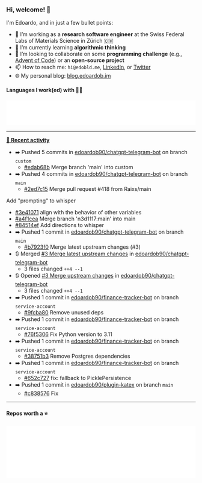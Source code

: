 ### Hi, welcome! 👋 

I'm Edoardo, and in just a few bullet points:

- 🔭 I’m working as a **research software engineer** at the Swiss Federal Labs of Materials Science in Zürich 🇨🇭
- 🌱 I’m currently learning **algorithmic thinking**
- 👯 I’m looking to collaborate on some **programming challenge** (e.g., [Advent of Code](https://github.com/edoardob90/aoc2022)) or an **open-source project**
- 📫 How to reach me: `hi@edobld.me`, [LinkedIn](https://linkedin.com/in/edobld), or [Twitter](https://twitter.com/edobld)
- 🌐 My personal blog: [blog.edoardob.im](https://blog.edoardob.im)

#### Languages I work(ed) with 👨‍💻

<img src="https://github.com/edoardob90/edoardob90/blob/main/.cache/languages.svg">

---

**[📰 Recent activity](https://github.com/edoardob90)**
* ➡️ Pushed 5 commits in [edoardob90/chatgpt-telegram-bot](https://github.com/edoardob90/chatgpt-telegram-bot) on branch `custom`
  * [#edab68b](https://github.com/edoardob90/chatgpt-telegram-bot/commit/edab68b) Merge branch &#39;main&#39; into custom
* ➡️ Pushed 4 commits in [edoardob90/chatgpt-telegram-bot](https://github.com/edoardob90/chatgpt-telegram-bot) on branch `main`
  * [#2ed7c15](https://github.com/edoardob90/chatgpt-telegram-bot/commit/2ed7c15) Merge pull request #418 from Raixs/main

Add &#34;prompting&#34; to whisper
  * [#3e41071](https://github.com/edoardob90/chatgpt-telegram-bot/commit/3e41071) align with the behavior of other variables
  * [#a4f1cea](https://github.com/edoardob90/chatgpt-telegram-bot/commit/a4f1cea) Merge branch &#39;n3d1117:main&#39; into main
  * [#84514ef](https://github.com/edoardob90/chatgpt-telegram-bot/commit/84514ef) Add directions to whisper
* ➡️ Pushed 1 commit in [edoardob90/chatgpt-telegram-bot](https://github.com/edoardob90/chatgpt-telegram-bot) on branch `main`
  * [#b7923f0](https://github.com/edoardob90/chatgpt-telegram-bot/commit/b7923f0) Merge latest upstream changes (#3)
* 🔃 Merged [#3 Merge latest upstream changes](https://github.com/edoardob90/chatgpt-telegram-bot/pull/3) in [edoardob90/chatgpt-telegram-bot](https://github.com/edoardob90/chatgpt-telegram-bot)
  * 3 files changed `++4 --1`
* 🔃 Opened [#3 Merge upstream changes](https://github.com/edoardob90/chatgpt-telegram-bot/pull/3) in [edoardob90/chatgpt-telegram-bot](https://github.com/edoardob90/chatgpt-telegram-bot)
  * 3 files changed `++4 --1`
* ➡️ Pushed 1 commit in [edoardob90/finance-tracker-bot](https://github.com/edoardob90/finance-tracker-bot) on branch `service-account`
  * [#9fcba80](https://github.com/edoardob90/finance-tracker-bot/commit/9fcba80) Remove unused deps
* ➡️ Pushed 1 commit in [edoardob90/finance-tracker-bot](https://github.com/edoardob90/finance-tracker-bot) on branch `service-account`
  * [#76f5306](https://github.com/edoardob90/finance-tracker-bot/commit/76f5306) Fix Python version to 3.11
* ➡️ Pushed 1 commit in [edoardob90/finance-tracker-bot](https://github.com/edoardob90/finance-tracker-bot) on branch `service-account`
  * [#38751b3](https://github.com/edoardob90/finance-tracker-bot/commit/38751b3) Remove Postgres dependencies
* ➡️ Pushed 1 commit in [edoardob90/finance-tracker-bot](https://github.com/edoardob90/finance-tracker-bot) on branch `service-account`
  * [#652c727](https://github.com/edoardob90/finance-tracker-bot/commit/652c727) fix: fallback to PicklePersistence
* ➡️ Pushed 1 commit in [edoardob90/plugin-katex](https://github.com/edoardob90/plugin-katex) on branch `main`
  * [#c838576](https://github.com/edoardob90/plugin-katex/commit/c838576) Fix


---

#### Repos worth a ⭐

<img src="https://github.com/edoardob90/edoardob90/blob/main/.cache/stars.svg">

<!--
- ⚡ Fun fact: ...
- 🤔 I’m looking for help with ...
- 💬 Ask me about ...
-->

